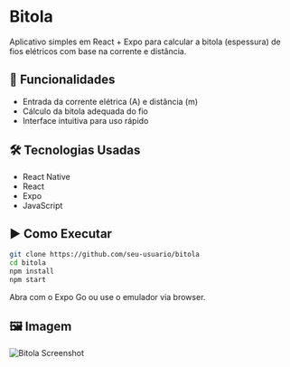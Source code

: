 # Bitola

Aplicativo simples em React + Expo para calcular a bitola (espessura) de fios elétricos com base na corrente e distância.

## 🔧 Funcionalidades
- Entrada da corrente elétrica (A) e distância (m)
- Cálculo da bitola adequada do fio
- Interface intuitiva para uso rápido

## 🛠️ Tecnologias Usadas
- React Native
- React
- Expo
- JavaScript

## ▶️ Como Executar
```bash
git clone https://github.com/seu-usuario/bitola
cd bitola
npm install
npm start
```

Abra com o Expo Go ou use o emulador via browser.

## 🖼️ Imagem
![Bitola Screenshot](./assets/images/bitola.png)
